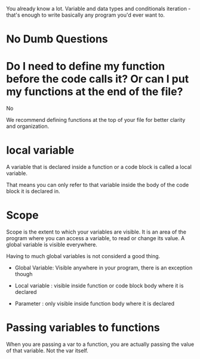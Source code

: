 You already know a lot. Variable and data types and conditionals iteration - that's enough to write basically any program you'd ever want to. 



# No Dumb Questions

# Do I need to define my function before the code calls it? Or can I put my functions at the end of the file?

No

We recommend defining functions at the top of your file for better clarity and organization. 

# local variable

A variable that is declared inside a function or a code block is called a local variable. 

That means you can only refer to that variable inside the body of the code block it is declared in. 

# Scope

Scope is the extent to which your variables are visible. It is an area of the program where you can access a variable, to read or change its value. A global variable is visible everywhere. 

Having to much global variables is not considerd a good thing. 

- Global Variable: Visible anywhere in your program, there is an exception though
- Local variable : visible inside function or code block body where it is declared

- Parameter : only visible inside function body where it is declared



# Passing variables to functions 

When you are passing a var to a function, you are actually passing the value of that variable. Not the var itself. 


